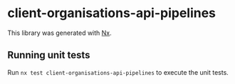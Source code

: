# client-organisations-api-pipelines

This library was generated with [Nx](https://nx.dev).

## Running unit tests

Run `nx test client-organisations-api-pipelines` to execute the unit tests.
